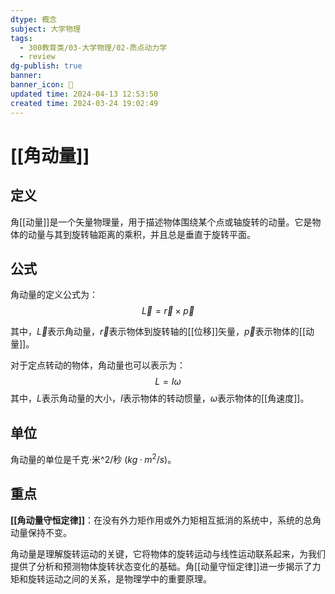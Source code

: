 ```yaml
---
dtype: 概念
subject: 大学物理
tags:
  - 300教育类/03-大学物理/02-质点动力学
  - review
dg-publish: true
banner: 
banner_icon: 🧠
updated time: 2024-04-13 12:53:50
created time: 2024-03-24 19:02:49
---
```

# [[角动量]]

## 定义

角[[动量]]是一个矢量物理量，用于描述物体围绕某个点或轴旋转的动量。它是物体的动量与其到旋转轴距离的乘积，并且总是垂直于旋转平面。

## 公式

角动量的定义公式为：$$\vec{L} = \vec{r} \times \vec{p}$$

其中，$\vec{L}$表示角动量，$\vec{r}$表示物体到旋转轴的[[位移]]矢量，$\vec{p}$表示物体的[[动量]]。

对于定点转动的物体，角动量也可以表示为：$$L = I \omega$$
其中，$L$表示角动量的大小，$I$表示物体的转动惯量，$\omega$表示物体的[[角速度]]。

## 单位

角动量的单位是千克·米^2/秒 ($kg·m^2/s$)。

## 重点

**[[角动量守恒定律]]**：在没有外力矩作用或外力矩相互抵消的系统中，系统的总角动量保持不变。

角动量是理解旋转运动的关键，它将物体的旋转运动与线性运动联系起来，为我们提供了分析和预测物体旋转状态变化的基础。角[[动量守恒定律]]进一步揭示了力矩和旋转运动之间的关系，是物理学中的重要原理。



